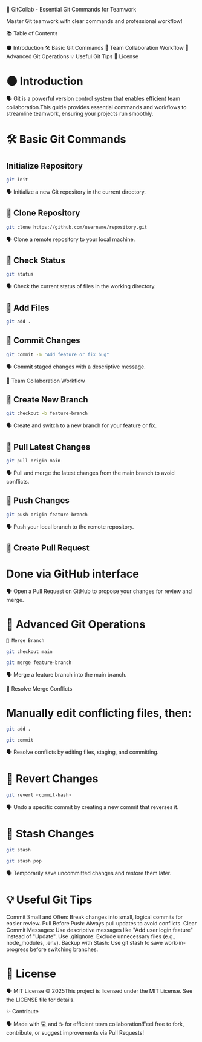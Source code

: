 
  


🚀 GitCollab - Essential Git Commands for Teamwork


  Master Git teamwork with clear commands and professional workflow!  
  
  
  



📚 Table of Contents

🌑 Introduction
🛠️ Basic Git Commands
🤝 Team Collaboration Workflow
🔄 Advanced Git Operations
💡 Useful Git Tips
📜 License

 
# 🌑 Introduction

🗣️ Git is a powerful version control system that enables efficient team collaboration.This guide provides essential commands and workflows to streamline teamwork, ensuring your projects run smoothly.

# 🛠️ Basic Git Commands

## Initialize Repository

```bash
git init
```


🗣️ Initialize a new Git repository in the current directory.


## 🔹 Clone Repository
```bash
git clone https://github.com/username/repository.git
```

🗣️ Clone a remote repository to your local machine.


## 🔹 Check Status
```bash
git status
```

🗣️ Check the current status of files in the working directory.


## 🔹 Add Files
```bash
git add .

```

 
## 🔹 Commit Changes
```bash
git commit -m "Add feature or fix bug"

```
🗣️ Commit staged changes with a descriptive message.


🤝 Team Collaboration Workflow

## 🔸 Create New Branch
```bash
git checkout -b feature-branch
```

🗣️ Create and switch to a new branch for your feature or fix.


## 🔸 Pull Latest Changes
```bash
git pull origin main
```

🗣️ Pull and merge the latest changes from the main branch to avoid conflicts.


## 🔸 Push Changes
```bash
git push origin feature-branch
```

🗣️ Push your local branch to the remote repository.


## 🔸 Create Pull Request
# Done via GitHub interface


🗣️ Open a Pull Request on GitHub to propose your changes for review and merge.


 # 🔄 Advanced Git Operations
 ```bash
🔧 Merge Branch
```
```bash
git checkout main
```
```bash
git merge feature-branch
```

🗣️ Merge a feature branch into the main branch.


🔧 Resolve Merge Conflicts
# Manually edit conflicting files, then:
```bash
git add .
```
```bash
git commit
```


🗣️ Resolve conflicts by editing files, staging, and committing.


#  🔧 Revert Changes
```bash
git revert <commit-hash>
```

🗣️ Undo a specific commit by creating a new commit that reverses it.


# 🔧 Stash Changes
```bash
git stash
```
```bash
git stash pop
```

🗣️ Temporarily save uncommitted changes and restore them later.


# 💡 Useful Git Tips


Commit Small and Often: Break changes into small, logical commits for easier review.
Pull Before Push: Always pull updates to avoid conflicts.
Clear Commit Messages: Use descriptive messages like "Add user login feature" instead of "Update".
Use .gitignore: Exclude unnecessary files (e.g., node_modules, .env).
Backup with Stash: Use git stash to save work-in-progress before switching branches.


# 📜 License

🗣️ MIT License © 2025This project is licensed under the MIT License. See the LICENSE file for details.


✨ Contribute

🗣️ Made with 💻 and ☕ for efficient team collaboration!Feel free to fork, contribute, or suggest improvements via Pull Requests!

